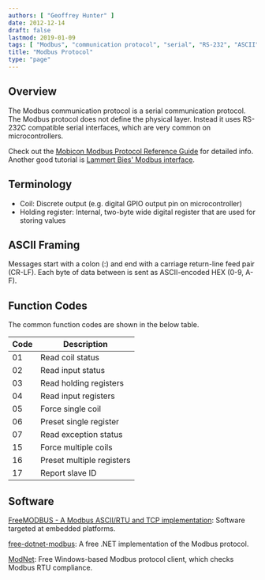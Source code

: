```yaml
---
authors: [ "Geoffrey Hunter" ]
date: 2012-12-14
draft: false
lastmod: 2019-01-09
tags: [ "Modbus", "communication protocol", "serial", "RS-232", "ASCII", "function codes", "coil" ]
title: "Modbus Protocol"
type: "page"
---
```


## Overview

The Modbus communication protocol is a serial communication protocol. The Modbus protocol does not define the physical layer. Instead it uses RS-232C compatible serial interfaces, which are very common on microcontrollers.

Check out the [Mobicon Modbus Protocol Reference Guide](http://modbus.org/docs/PI_MBUS_300.pdf) for detailed info. Another good tutorial is [Lammert Bies' Modbus interface](http://www.lammertbies.nl/comm/info/modbus.html).

## Terminology

* Coil: Discrete output (e.g. digital GPIO output pin on microcontroller)
* Holding register: Internal, two-byte wide digital register that are used for storing values

## ASCII Framing

Messages start with a colon (:) and end with a carriage return-line feed pair (CR-LF). Each byte of data between is sent as ASCII-encoded HEX (0-9, A-F).

## Function Codes

The common function codes are shown in the below table.

<table>
    <thead>
        <tr>
            <th>Code</th>
            <th>Description</th>
        </tr>
    </thead>
    <tbody>
        <tr>
            <td>01</td>
            <td>Read coil status</td>
        </tr>
        <tr>
            <td>02</td>
            <td>Read input status</td>
        </tr>
        <tr>
            <td>03</td>
            <td>Read holding registers</td>
        </tr>
        <tr>
            <td>04</td>
            <td>Read input registers</td>
        </tr>
        <tr>
            <td>05</td>
            <td>Force single coil</td>
        </tr>
        <tr>
            <td>06</td>
            <td>Preset single register</td>
        </tr>
        <tr>
            <td>07</td>
            <td>Read exception status</td>
        </tr>
        <tr>
            <td>15</td>
            <td>Force multiple coils</td>
        </tr>
        <tr>
            <td>16</td>
            <td>Preset multiple registers</td>
        </tr>
        <tr>
            <td>17</td>
            <td>Report slave ID</td>
        </tr>
    </tbody>
</table>

## Software

[FreeMODBUS - A Modbus ASCII/RTU and TCP implementation](https://www.freemodbus.org/): Software targeted at embedded platforms.

[free-dotnet-modbus](http://code.google.com/p/free-dotnet-modbus/): A free .NET implementation of the Modbus protocol.

[ModNet](http://www.globalmultimedia.in/modnet.htm): Free Windows-based Modbus protocol client, which checks Modbus RTU compliance.
